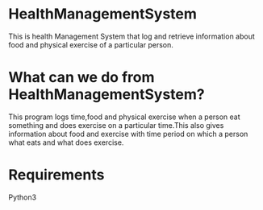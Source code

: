 # HealthManagementSystem
This is health Management System that log and retrieve information about food and physical exercise of a particular person.

<h1>What can we do from HealthManagementSystem?</h1>
This program logs time,food and physical exercise when a person eat something and does exercise on a particular time.This also gives information about food and exercise with time period on which a person what eats and what does exercise.

<h1>Requirements</h1>
 Python3
